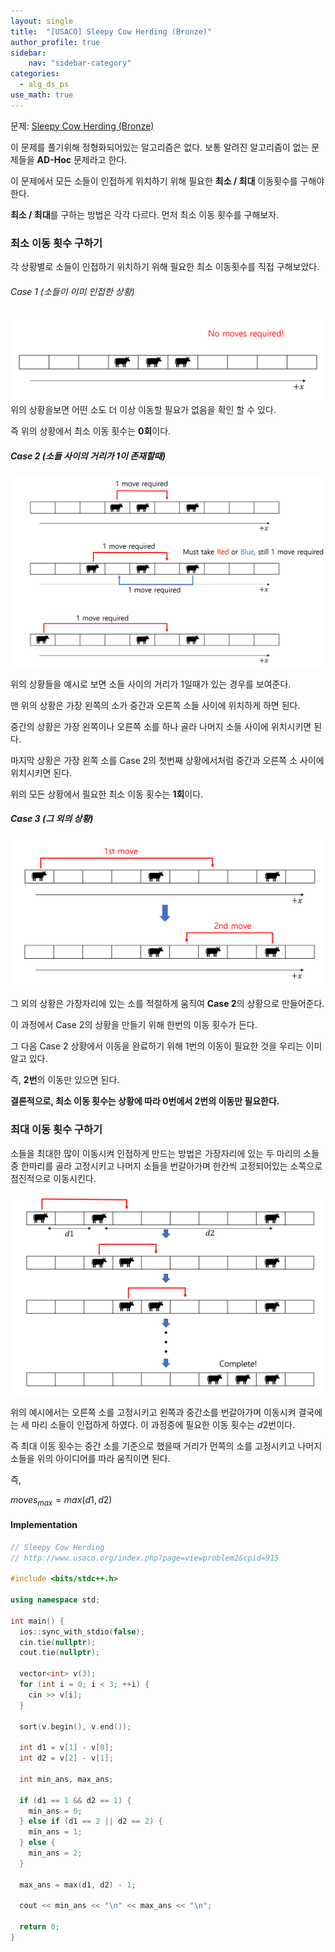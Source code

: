 ```yaml
---
layout: single
title:  "[USACO] Sleepy Cow Herding (Bronze)"
author_profile: true
sidebar:
    nav: "sidebar-category"
categories:
  - alg_ds_ps
use_math: true
---
```


문제: [Sleepy Cow Herding (Bronze)](http://www.usaco.org/index.php?page=viewproblem2&cpid=915)

이 문제를 풀기위해 정형화되어있는 알고리즘은 없다. 보통 알려진 알고리즘이 없는 문제들을 **AD-Hoc** 문제라고 한다.

이 문제에서 모든 소들이 인접하게 위치하기 위해 필요한 **최소 / 최대** 이동횟수를 구해야 한다. 

**최소 / 최대**를 구하는 방법은 각각 다르다. 먼저 최소 이동 횟수를 구해보자.

### 최소 이동 횟수 구하기
각 상황별로 소들이 인접하기 위치하기 위해 필요한 최소 이동횟수를 직접 구해보았다.

###### Case 1 (소들이 이미 인접한 상황)
![sleepy cow herding bronze img 1](/assets/image/alg_ds_ps/sleepy_cow_herding_bronze/sleepy_cow_herding_bronze_img_1.png)
위의 상황을보면 어떤 소도 더 이상 이동할 필요가 없음을 확인 할 수 있다.

즉 위의 상황에서 최소 이동 횟수는 **0회**이다.

##### Case 2 (소들 사이의 거리가 1이 존재할때)
![sleepy cow herding bronze img 2](/assets/image/alg_ds_ps/sleepy_cow_herding_bronze/sleepy_cow_herding_bronze_img_2.png)

위의 상황들을 예시로 보면 소들 사이의 거리가 1일때가 있는 경우를 보여준다. 

맨 위의 상황은 가장 왼쪽의 소가 중간과 오른쪽 소들 사이에 위치하게 하면 된다. 

중간의 상황은 가장 왼쪽이나 오른쪽 소를 하나 골라 나머지 소들 사이에 위치시키면 된다.

마지막 상황은 가장 왼쪽 소를 Case 2의 첫번째 상황에서처럼 중간과 오른쪽 소 사이에 위치시키면 된다.

위의 모든 상황에서 필요한 최소 이동 횟수는 **1회**이다.

##### Case 3 (그 외의 상황)
![sleepy cow herding bronze img 3](/assets/image/alg_ds_ps/sleepy_cow_herding_bronze/sleepy_cow_herding_bronze_img_3.png)

그 외의 상황은 가장자리에 있는 소를 적절하게 움직여 **Case 2**의 상황으로 만들어준다. 

이 과정에서 Case 2의 상황을 만들기 위해 한번의 이동 횟수가 든다. 

그 다음 Case 2 상황에서 이동을 완료하기 위해 1번의 이동이 필요한 것을 우리는 이미 알고 있다.

즉, **2번**의 이동만 있으면 된다.

**결론적으로, 최소 이동 횟수는 상황에 따라 0번에서 2번의 이동만 필요한다.**

### 최대 이동 횟수 구하기
소들을 최대한 많이 이동시켜 인접하게 만드는 방법은 가장자리에 있는 두 마리의 소들중 한마리를 골라 고정시키고 나머지 소들을 번갈아가며 한칸씩 고정되어있는 소쪽으로 점진적으로 이동시킨다. 

![sleepy cow herding bronze img 4](/assets/image/alg_ds_ps/sleepy_cow_herding_bronze/sleepy_cow_herding_bronze_img_4.png)

위의 예시에서는 오른쪽 소를 고정시키고 왼쪽과 중간소를 번갈아가며 이동시켜 결국에는 세 마리 소들이 인접하게 하였다. 이 과정중에 필요한 이동 횟수는 $d2$번이다. 

즉 최대 이동 횟수는 중간 소를 기준으로 했을때 거리가 먼쪽의 소를 고정시키고 나머지 소들을 위의 아이디어를 따라 움직이면 된다. 

즉, 

$moves_{max} = max(d1, d2)$

#### Implementation
```cpp
// Sleepy Cow Herding
// http://www.usaco.org/index.php?page=viewproblem2&cpid=915

#include <bits/stdc++.h>

using namespace std;

int main() {
  ios::sync_with_stdio(false);
  cin.tie(nullptr);
  cout.tie(nullptr);

  vector<int> v(3);
  for (int i = 0; i < 3; ++i) {
    cin >> v[i];
  }

  sort(v.begin(), v.end());

  int d1 = v[1] - v[0];
  int d2 = v[2] - v[1];

  int min_ans, max_ans;

  if (d1 == 1 && d2 == 1) {
    min_ans = 0;
  } else if (d1 == 2 || d2 == 2) {
    min_ans = 1;
  } else {
    min_ans = 2;
  }

  max_ans = max(d1, d2) - 1;

  cout << min_ans << "\n" << max_ans << "\n";

  return 0;
}

```